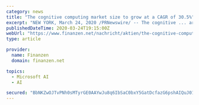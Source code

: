 ```yaml
---
category: news
title: "The cognitive computing market size to grow at a CAGR of 30.5%"
excerpt: "NEW YORK, March 24, 2020 /PRNewswire/ -- The cognitive ... are Microsoft, IBM, SAS, Google, AWS, TCS, Cisco, and Virtusa. These companies are continuously innovating their products and services ..."
publishedDateTime: 2020-03-24T19:15:00Z
webUrl: "https://www.finanzen.net/nachricht/aktien/the-cognitive-computing-market-size-to-grow-at-a-cagr-of-30-5-8666692"
type: article

provider:
  name: Finanzen
  domain: finanzen.net

topics:
  - Microsoft AI
  - AI

secured: "BbNKZwOJTvPNh0sMTyrGE0AAYwJu8q6IbSaC0bxY5GatDcfazG6pshAIQuJ01CjDSi4R7NRQQpVZyeEhS/Cd+hAwfIfjVw9xRHOH5fCrI0JLs1ydxOgBrmq5uo33Hjc+tWG+vgjWhcq41jBvMWLPKRY2aAluNSPHMkshJaTeI+fYa76peDufTHNAT9dmcBNgPGU6COFFdXG7vEuogbwRsyw3qVreM5RA1hUdRUmCvlMS7njbqQ1Q4T+ClU7cdq1C3xMPFB6TMcYLZJt8IJbe73/Ot4Z6BJ49mR86hP5SiXg3BwqNjzmaIrvrtdDymEGb;rsbWp7V/agmC0B/iG6OTfQ=="
---
```


